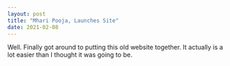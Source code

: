 ```yaml
---
layout: post
title: "Mhari Pooja, Launches Site"
date: 2021-02-08
---
```


Well. Finally got around to putting this old website together. It actually is a lot easier than I thought it was going to be.
